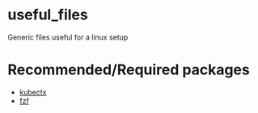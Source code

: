 # useful_files
Generic files useful for a linux setup

# Recommended/Required packages
- [kubectx](https://github.com/ahmetb/kubectx)
- [fzf](https://github.com/junegunn/fzf)
